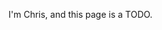 I'm Chris, and this page is a TODO.

<!---
puppawoofles/puppawoofles is a ✨ special ✨ repository because its `README.md` (this file) appears on your GitHub profile.
You can click the Preview link to take a look at your changes.
--->
